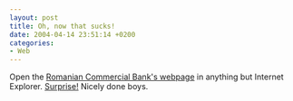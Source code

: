 ```yaml
---
layout: post
title: Oh, now that sucks!
date: 2004-04-14 23:51:14 +0200
categories:
- Web
---
```

Open the <a href="http://www.bcr.ro/">Romanian Commercial Bank's webpage</a> in anything but Internet Explorer. <a href="http://www.bcr.ro/Netscape/Index.htm">Surprise!</a> Nicely done boys.
